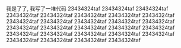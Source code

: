 我是了了, 
我写了一堆代码
23434324taf
23434324taf
23434324taf
23434324taf
23434324taf
23434324taf
23434324taf
23434324taf
23434324taf
23434324taf
23434324taf
23434324taf
23434324taf
23434324taf
23434324taf
23434324taf
23434324taf
23434324taf
23434324taf
23434324taf
23434324taf
23434324taf
23434324taf
23434324taf
23434324taf
23434324taf
23434324taf